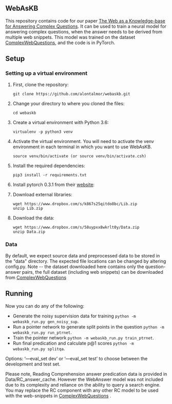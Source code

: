 ## WebAsKB
This repository contains code for our paper [The Web as a Knowledge-base for Answering Complex Questions](https://arxiv.org/abs/1803.06643).
It can be used to train a neural model for answering complex questions, when the answer needs to be derived from multiple web snippets.
This model was trained on the dataset [ComplexWebQuestions](http://nlp.cs.tau.ac.il/compwebq), and the code is in PyTorch.


## Setup

### Setting up a virtual environment

1.  First, clone the repository:

    ```
    git clone https://github.com/alontalmor/webaskb.git
    ```

2.  Change your directory to where you cloned the files:

    ```
    cd webaskb
    ```

3.  Create a virtual environment with Python 3.6:

    ```
    virtualenv -p python3 venv
    ```

4.  Activate the virtual environment. You will need to activate the venv environment in each terminal in which you want to use WebAsKB.

    ```
    source venv/bin/activate (or source venv/bin/activate.csh)
    ```
5.  Install the required dependencies:

    ```
    pip3 install -r requirements.txt
    ```
6.  Install pytorch 0.3.1 from their [website](http://pytorch.org/):

7.  Download external libraries:

    ```
    wget https://www.dropbox.com/s/k867s25qitdo8bc/Lib.zip
    unzip Lib.zip
    ```

7.  Download the data:

    ```
    wget https://www.dropbox.com/s/58uypxx8wkrlt0y/Data.zip
    unzip Data.zip
    ```



### Data

By default, we expect source data and preprocessed data to be stored in the "data" directory.
The expected file locations can be changed by altering config.py.
Note -- the dataset downloaded here contains only the question-answer pairs, the full dataset (including web snippets) 
can be downloaded from [ComplexWebQuestions](http://nlp.cs.tau.ac.il/compwebq)



## Running 

Now you can do any of the following:

* Generate the noisy supervision data for training `python -m webaskb_run.py gen_noisy_sup`.
* Run a pointer network to generate split points in the question `python -m webaskb_run.py run_ptrnet`.
* Train the pointer network `python -m webaskb_run.py train_ptrnet`.
* Run final predication and calculate p@1 scores `python -m webaskb_run.py splitqa`. 

Options: ‘—eval_set dev’ or ‘—eval_set test’ to choose between the development and test set.

Please note, Reading Comprehension answer predication data is provided in Data/RC_answer_cache. However the WebAnswer model was not included 
due to its complexity and reliance on the ability to query a search engine.
You may replace the RC component with any other RC model to be used with the web-snippets in [ComplexWebQuestions](http://nlp.cs.tau.ac.il/compwebq)
.



